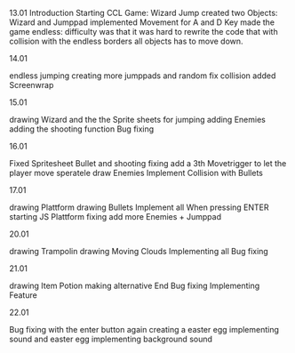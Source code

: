 13.01
Introduction
Starting CCL Game: Wizard Jump
created two Objects: Wizard and Jumppad
implemented Movement for A and D Key
made the game endless:
difficulty was that it was hard to rewrite the code that with collision with the endless borders all objects has to move down.

14.01

endless jumping
creating more jumppads and random
fix collision
added Screenwrap

15.01

drawing Wizard and the the Sprite sheets for jumping
adding Enemies
adding the shooting function
Bug fixing

16.01

Fixed Spritesheet
Bullet and shooting fixing
add a 3th Movetrigger to let the player move speratele 
draw Enemies 
Implement Collision with Bullets

17.01

drawing Plattform
drawing Bullets
Implement all
When pressing ENTER starting JS
Plattform fixing
add more Enemies + Jumppad

20.01

drawing Trampolin
drawing Moving Clouds
Implementing all
Bug fixing

21.01 

drawing Item Potion
making alternative End
Bug fixing
Implementing Feature

22.01

Bug fixing with the enter button again
creating a easter egg
implementing sound and easter egg
implementing background sound

